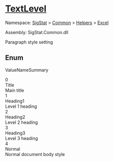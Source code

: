 # [TextLevel](./TextLevel.md)
Namespace: [SigStat]() > [Common](./../../README.md) > [Helpers](./../README.md) > [Excel](./README.md)

Assembly: SigStat.Common.dll


Paragraph style setting

##	Enum

ValueNameSummary

0<br>Title<br>Main title<br>
1<br>Heading1<br>Level 1 heading<br>
2<br>Heading2<br>Level 2 heading<br>
3<br>Heading3<br>Level 3 heading<br>
4<br>Normal<br>Normal document body style<br>


